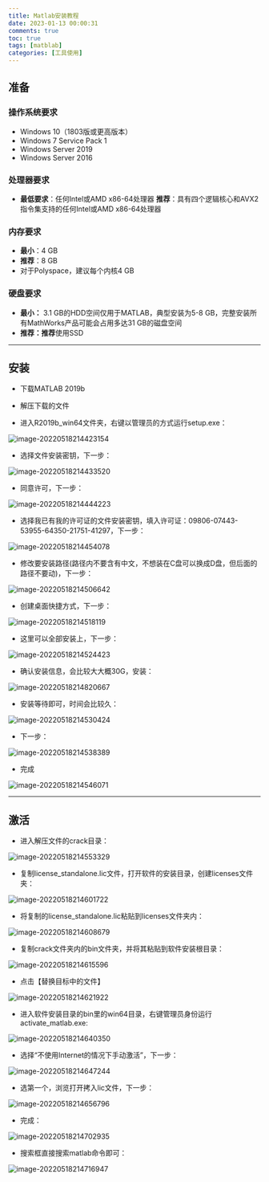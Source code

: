 ```yaml
---
title: Matlab安装教程
date: 2023-01-13 00:00:31
comments: true
toc: true
tags: [matblab]
categories: [工具使用]
---
```


## 准备

### 操作系统要求

- Windows 10（1803版或更高版本）
- Windows 7 Service Pack 1
- Windows Server 2019
- Windows Server 2016



### 处理器要求

- **最低要求**：任何Intel或AMD x86-64处理器
  **推荐**：具有四个逻辑核心和AVX2指令集支持的任何Intel或AMD x86-64处理器

### 内存要求

- **最小**：4 GB
- **推荐**：8 GB
- 对于Polyspace，建议每个内核4 GB

### 硬盘要求

- **最小：** 3.1 GB的HDD空间仅用于MATLAB，典型安装为5-8 GB，完整安装所有MathWorks产品可能会占用多达31 GB的磁盘空间
- **推荐：推荐**使用SSD

---

<!-- more -->

## 安装

- 下载MATLAB 2019b
- 解压下载的文件

- 进入R2019b_win64文件夹，右键以管理员的方式运行setup.exe：

![image-20220518214423154](https://cdn.jsdelivr.net/gh/sxfinn/CDN/img/202212021519281.png)

* 选择文件安装密钥，下一步：

![image-20220518214433520](https://cdn.jsdelivr.net/gh/sxfinn/CDN/img/202212021520322.png)

* 同意许可，下一步：

![image-20220518214444223](https://cdn.jsdelivr.net/gh/sxfinn/CDN/img/202212021520638.png)

* 选择我已有我的许可证的文件安装密钥，填入许可证：09806-07443-53955-64350-21751-41297，下一步：

![image-20220518214454078](https://cdn.jsdelivr.net/gh/sxfinn/CDN/img/202212021520942.png)

* 修改要安装路径(路径内不要含有中文，不想装在C盘可以换成D盘，但后面的路径不要动)，下一步：

![image-20220518214506642](https://cdn.jsdelivr.net/gh/sxfinn/CDN/img/202212021520146.png)

* 创建桌面快捷方式，下一步：

![image-20220518214518119](https://cdn.jsdelivr.net/gh/sxfinn/CDN/img/202212021520330.png)

* 这里可以全部安装上，下一步：

![image-20220518214524423](https://cdn.jsdelivr.net/gh/sxfinn/CDN/img/202212021520560.png)

* 确认安装信息，会比较大大概30G，安装：

![image-20220518214820667](https://cdn.jsdelivr.net/gh/sxfinn/CDN/img/202212021521316.png)

* 安装等待即可，时间会比较久：

![image-20220518214530424](https://cdn.jsdelivr.net/gh/sxfinn/CDN/img/202212021521977.png)

* 下一步：

![image-20220518214538389](https://cdn.jsdelivr.net/gh/sxfinn/CDN/img/202212021521866.png)

* 完成

![image-20220518214546071](https://cdn.jsdelivr.net/gh/sxfinn/CDN/img/202212021521972.png)

---



## 激活

* 进入解压文件的crack目录：

![image-20220518214553329](https://cdn.jsdelivr.net/gh/sxfinn/CDN/img/202212021521895.png)

* 复制license_standalone.lic文件，打开软件的安装目录，创建licenses文件夹：

![image-20220518214601722](https://cdn.jsdelivr.net/gh/sxfinn/CDN/img/202212021521734.png)

* 将复制的license_standalone.lic粘贴到licenses文件夹内：

![image-20220518214608679](https://cdn.jsdelivr.net/gh/sxfinn/CDN/img/202212021521365.png)

* 复制crack文件夹内的bin文件夹，并将其粘贴到软件安装根目录：

![image-20220518214615596](https://cdn.jsdelivr.net/gh/sxfinn/CDN/img/202212021521160.png)

* 点击【替换目标中的文件】

![image-20220518214621922](https://cdn.jsdelivr.net/gh/sxfinn/CDN/img/202212021522094.png)

* 进入软件安装目录的bin里的win64目录，右键管理员身份运行activate_matlab.exe:

![image-20220518214640350](https://cdn.jsdelivr.net/gh/sxfinn/CDN/img/202212021522535.png)

* 选择“不使用Internet的情况下手动激活”，下一步：

![image-20220518214647244](https://cdn.jsdelivr.net/gh/sxfinn/CDN/img/202212021522251.png)

* 选第一个，浏览打开拷入lic文件，下一步：

![image-20220518214656796](https://cdn.jsdelivr.net/gh/sxfinn/CDN/img/202212021522497.png)

* 完成：

![image-20220518214702935](https://cdn.jsdelivr.net/gh/sxfinn/CDN/img/202212021522866.png)

* 搜索框直接搜索matlab命令即可：

![image-20220518214716947](https://cdn.jsdelivr.net/gh/sxfinn/CDN/img/202212021522450.png)

